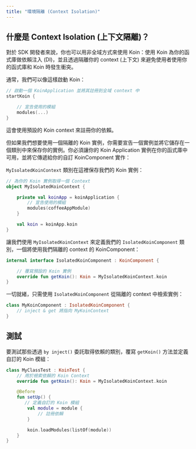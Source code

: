 ```yaml
---
title: "環境隔離 (Context Isolation)"
---
```

## 什麼是 Context Isolation (上下文隔離)？

對於 SDK 開發者來說，你也可以用非全域方式來使用 Koin：使用 Koin 為你的函式庫做依賴注入 (DI)，並且透過隔離你的 context (上下文) 來避免使用者使用你的函式庫和 Koin 時發生衝突。

通常，我們可以像這樣啟動 Koin：

```kotlin
// 啟動一個 KoinApplication 並將其註冊到全域 context 中
startKoin {

    // 宣告使用的模組
    modules(...)
}
```

這會使用預設的 Koin context 來註冊你的依賴。

但如果我們想要使用一個隔離的 Koin 實例，你需要宣告一個實例並將它儲存在一個類別中來保存你的實例。你必須讓你的 Koin Application 實例在你的函式庫中可用，並將它傳遞給你的自訂 KoinComponent 實作：

`MyIsolatedKoinContext` 類別在這裡保存我們的 Koin 實例：

```kotlin
// 為你的 Koin 實例取得一個 Context
object MyIsolatedKoinContext {

    private val koinApp = koinApplication {
        // 宣告使用的模組
        modules(coffeeAppModule)
    }

    val koin = koinApp.koin 
}
```

讓我們使用 `MyIsolatedKoinContext` 來定義我們的 `IsolatedKoinComponent` 類別，一個將使用我們隔離的 context 的 KoinComponent：

```kotlin
internal interface IsolatedKoinComponent : KoinComponent {

    // 覆寫預設的 Koin 實例
    override fun getKoin(): Koin = MyIsolatedKoinContext.koin
}
```

一切就緒，只需使用 `IsolatedKoinComponent` 從隔離的 context 中檢索實例：

```kotlin
class MyKoinComponent : IsolatedKoinComponent {
    // inject & get 將指向 MyKoinContext
}
```

## 測試

要測試那些透過 `by inject()` 委託取得依賴的類別，覆寫 `getKoin()` 方法並定義自訂的 Koin 模組：

```kotlin
class MyClassTest : KoinTest {
    // 用於檢索依賴的 Koin Context
    override fun getKoin(): Koin = MyIsolatedKoinContext.koin

    @Before
    fun setUp() {
       // 定義自訂的 Koin 模組
        val module = module {
            // 註冊依賴
        }

        koin.loadModules(listOf(module))
    }
}
```